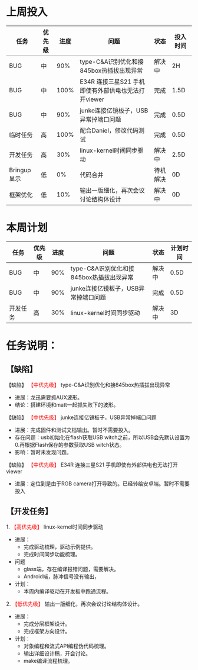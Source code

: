 # 上周投入
| 任务| 优先级 | 进度 | 问题 | 状态| 投入时间| 
| ------ | ------ | ------ |------ |------ |------ |
| BUG |中 |  90%|type-C&A识别优化和接845box热插拔出现异常|解决中|2H
| BUG |中 |  100%|E34R 连接三星S21 手机即使有外部供电也无法打开viewer|完成|1.5D
| BUG | 中 | 90%|junke连接亿镜板子，USB异常掉端口问题|完成|0.5D
| 临时任务 | 高 | 100%|配合Daniel，修改代码测试|完成|0.5D
| 开发任务 | 高 | 30%|linux-kernel时间同步驱动|解决中|2.5D
| Bringup显示 |低 | 0%|代码合并|待机解决|0D
| 框架优化 |低 | 10%|输出一版细化，再次会议讨论结构体设计|解决中|0D

# 本周计划
| 任务| 优先级 | 进度 | 问题 | 状态| 计划时间| 
| ------ | ------ | ------ |------ |------ |------ |
| BUG |中 |  90%|type-C&A识别优化和接845box热插拔出现异常|解决中|0.5D
| BUG | 中 | 90%|junke连接亿镜板子，USB异常掉端口问题|完成|0.5D
| 开发任务 | 高 | 30%|linux-kernel时间同步驱动|解决中|3D

# 任务说明：
## 【缺陷】
【缺陷】<font color='red'> 【中优先级】  </font>type-C&A识别优化和接845box热插拔出现异常
- 进展：龙迅需要抓AUX波形。
- 结论：搭建环境和matt一起抓失败下的波形。

  
【缺陷】<font color='red'> 【中优先级】  </font>junke连接亿镜板子，USB异常掉端口问题
- 进展：完成固件和测试文档输出。暂时不需要投入。
- 存在问题：usb初始化在flash获取USB witch之前，所以USB会先默认设置为0.再根据Flash保存的参数获取USB witch状态。
- 影响：暂时未发现问题。

  
【缺陷】<font color='red'> 【中优先级】  </font>E34R 连接三星S21 手机即使有外部供电也无法打开viewer  
- 进展：定位到是由于RGB camera打开导致的。已经转给安卓端。暂时不需要投入


 ## 【开发任务】 
 1.<font color='red'> 【高优先级】  </font>linux-kernel时间同步驱动
 - 进展：
   - 完成驱动梳理，驱动示例提供。
   - 完成时间同步功能梳理。
- 问题
   - glass端，存在编译报错问题，需要解决。
   - Android端，脉冲信号没有输出，
- 计划：
   - 本周内编译驱动在开发板中跑通流程。 


 2.<font color='red'> 【低优先级】  </font> 输出一版细化，再次会议讨论结构体设计。
 - 进展：
   - 完成分层框架设计。
   - 完成框架方向设计。
- 计划：
  - 对象编程和流式API编程伪代码梳理。
  - 输出详细设计稿，开会讨论。
  - make编译流程梳理。


